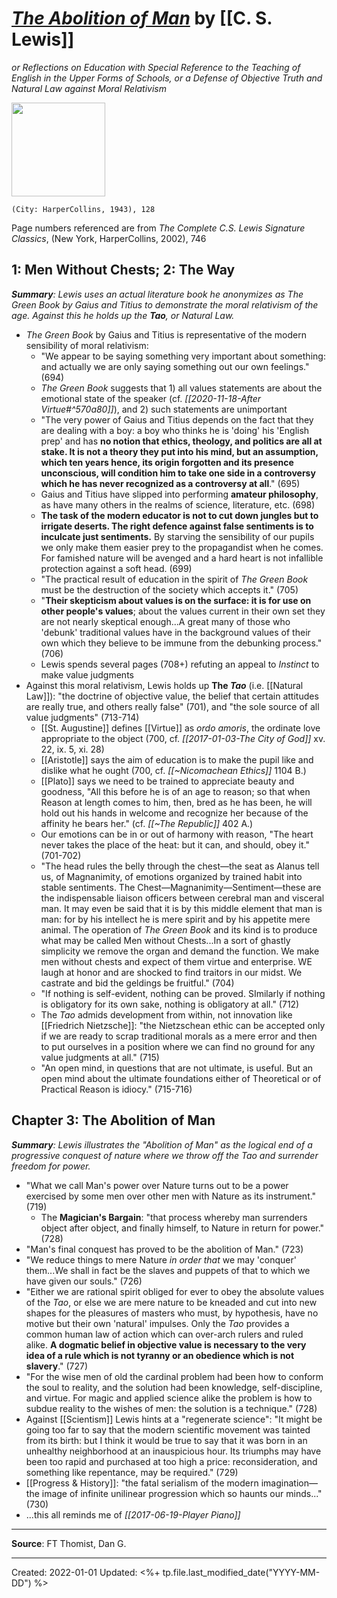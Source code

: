 
# [*The Abolition of Man*](https://www.harpercollins.com/products/the-abolition-of-man-c-s-lewis) by [[C. S. Lewis]]
*or Reflections on Education with Special Reference to the Teaching of English in the Upper Forms of Schools, or a Defense of Objective Truth and Natural Law against Moral Relativism*

<img src="https://cdn.shopify.com/s/files/1/0285/2821/4050/products/9780060652944_b6f9ccf1-790f-4dc1-9ca5-1272679be81a.jpg?v=1640981719" width=150>

`(City: HarperCollins, 1943), 128`

Page numbers referenced are from *The Complete C.S. Lewis Signature Classics*, (New York, HarperCollins, 2002), 746



## 1: Men Without Chests; 2: The Way
_**Summary**: Lewis uses an actual literature book he anonymizes as The Green Book by Gaius and Titius to demonstrate the moral relativism of the age. Against this he holds up the **Tao**, or Natural Law._

- *The Green Book* by Gaius and Titius is representative of the modern sensibility of moral relativism:
	- "We appear to be saying something very important about something: and actually we are only saying something out our own feelings." (694)
	- *The Green Book* suggests that 1) all values statements are about the emotional state of the speaker (cf. *[[2020-11-18-After Virtue#^570a80]]*), and 2) such statements are unimportant
	- "The very power of Gaius and Titius depends on the fact that they are dealing with a boy: a boy who thinks he is 'doing' his 'English prep' and has **no notion that ethics, theology, and politics are all at stake. It is not a theory they put into his mind, but an assumption, which ten years hence, its origin forgotten and its presence unconscious, will condition him to take one side in a controversy which he has never recognized as a controversy at all**." (695)
	- Gaius and Titius have slipped into performing **amateur philosophy**, as have many others in the realms of science, literature, etc. (698)
	- **The task of the modern educator is not to cut down jungles but to irrigate deserts. The right defence against false sentiments is to inculcate just sentiments.** By starving the sensibility of our pupils we only make them easier prey to the propagandist when he comes. For famished nature will be avenged and a hard heart is not infallible protection against a soft head. (699)
	- "The practical result of education in the spirit of *The Green Book* must be the destruction of the society which accepts it." (705)
	- "**Their skepticism about values is on the surface: it is for use on other people's values**; about the values current in their own set they are not nearly skeptical enough...A great many of those who 'debunk' traditional values have in the background values of their own which they believe to be immune from the debunking process." (706)
	- Lewis spends several pages (708+) refuting an appeal to *Instinct* to make value judgments
- Against this moral relativism, Lewis holds up **The *Tao*** (i.e. [[Natural Law]]): "the doctrine of objective value, the belief that certain attitudes are really true, and others really false" (701), and "the sole source of all value judgments" (713-714)
	- [[St. Augustine]] defines [[Virtue]] as *ordo amoris*, the ordinate love appropriate to the object (700,  cf. *[[2017-01-03-The City of God]]* xv. 22, ix. 5, xi. 28)
	- [[Aristotle]] says the aim of education is to make the pupil like and dislike what he ought (700, cf. *[[~Nicomachean Ethics]]* 1104 B.)
	- [[Plato]] says we need to be trained to appreciate beauty and goodness, "All this before he is of an age to reason; so that when Reason at length comes to him, then, bred as he has been, he will hold out his hands in welcome and recognize her because of the affinity he bears her." (cf. *[[~The Republic]]* 402 A.)
	- Our emotions can be in or out of harmony with reason, "The heart never takes the place of the heat: but it can, and should, obey it." (701-702)
	- "The head rules the belly through the chest—the seat as Alanus tell us, of Magnanimity, of emotions organized by trained habit into stable sentiments. The Chest—Magnanimity—Sentiment—these are the indispensable liaison officers between cerebral man and visceral man. It may even be said that it is by this middle element that man is man: for by his intellect he is mere spirit and by his appetite mere animal. The operation of *The Green Book* and its kind is to produce what may be called Men without Chests...In a sort of ghastly simplicity we remove the organ and demand the function. We make men without chests and expect of them virtue and enterprise. WE laugh at honor and are shocked to find traitors in our midst. We castrate and bid the geldings be fruitful." (704)
	- "If nothing is self-evident, nothing can be proved. SImilarly if nothing is obligatory for its own sake, nothing is obligatory at all." (712)
	- The *Tao* admids development from within, not innovation like [[Friedrich Nietzsche]]: "the Nietzschean ethic can be accepted only if we are ready to scrap traditional morals as a mere error and then to put ourselves in a position where we can find no ground for any value judgments at all." (715)
	- "An open mind, in questions that are not ultimate, is useful. But an open mind about the ultimate foundations either of Theoretical or of Practical Reason is idiocy." (715-716)


## Chapter 3: The Abolition of Man
_**Summary**: Lewis illustrates the "Abolition of Man"  as the logical end of a progressive conquest of nature where we throw off the Tao and surrender freedom for power._

- "What we call Man's power over Nature turns out to be a power exercised by some men over other men with Nature as its instrument." (719)
	- The **Magician's Bargain**: "that process whereby man surrenders object after object, and finally himself, to Nature in return for power." (728)
- "Man's final conquest has proved to be the abolition of Man." (723)
- "We reduce things to mere Nature *in order that* we may 'conquer' them...We shall in fact be the slaves and puppets of that to which we have given our souls." (726)
- "Either we are rational spirit obliged for ever to obey the absolute values of the *Tao*, or else we are mere nature to be kneaded and cut into new shapes for the pleasures of masters who must, by hypothesis, have no motive but their own 'natural' impulses. Only the *Tao* provides a common human law of action which can over-arch rulers and ruled alike. **A dogmatic belief in objective value is necessary to the very idea of a rule which is not tyranny or an obedience which is not slavery**." (727)
- "For the wise men of old the cardinal problem had been how to conform the soul to reality, and the solution had been knowledge, self-discipline, and virtue. For magic and applied science alike the problem is how to subdue reality to the wishes of men: the solution is a technique." (728)
- Against [[Scientism]] Lewis hints at a "regenerate science": "It might be going too far to say that the modern scientific movement was tainted from its birth: but I think it would be true to say that it was born in an unhealthy neighborhood at an inauspicious hour. Its triumphs may have been too rapid and purchased at too high a price: reconsideration, and something like repentance, may be required." (729)
- [[Progress & History]]: "the fatal serialism of the modern imagination—the image of infinite unilinear progression which so haunts our minds..." (730)
- ...this all reminds me of *[[2017-06-19-Player Piano]]*



--- 
**Source**: FT Thomist, Dan G.

---
Created: 2022-01-01
Updated: <%+ tp.file.last_modified_date("YYYY-MM-DD") %>

